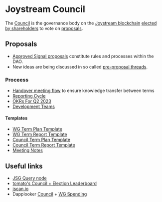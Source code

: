 # Joystream Council

The [Council](https://pioneerapp.xyz/#/council) is the governance body on the [Joystream blockchain](https://handbook.joystream.org/system/blockchain) [elected by shareholders](https://pioneerapp.xyz/#/election) to vote on [proposals](https://pioneerapp.xyz/#/proposals/current).

## Proposals

- [Approved Signal proposals](https://www.notion.so/joystream/97fd07b6db8d4ff39aa8a15ea501f865?v=e193bfa27252497ea085a602ff69a912) constitute rules and processes within the DAO.
- New ideas are being discussed in so called [pre-proposal threads](https://pioneerapp.xyz/#/forum/category/8).

### Proceess
- [Handover meeting flow](processes/Handover_Meeting_Flow.md) to ensure knowledge transfer between terms
- [Reporting Cycle](processes/Reporting_Cycle.md)
- [OKRs For Q2 2023](okr/2023_Q2.md)
- [Development Teams](dev.md)

#### Templates
- [WG Term Plan Template](templates/WG_Plan.md)
- [WG Term Report Template](templates/WG_Report.md)
- [Council Term Plan Template](templates/Council_Plan.md)
- [Council Term Report Template](templates/Council_Report.md)
- [Meeting Notes](templates/Meeting_Minutes.md)

## Useful links

- [JSG Query node](https://query.joystream.org/graphql)
- [tomato's Council + Election Leaderboard](https://docs.google.com/spreadsheets/d/1I4Tb0Z4L9Jytra6jqusIYqos6I4pmY7QUyVPGDbsNj0/edit#gid=709381723)
- [jscan.io](https://jscan.io)
- Dapplooker [Council](https://dapplooker.com/dashboard/joystream-council-overall-spending-dashboard-355) + [WG Spending](https://dapplooker.com/dashboard/joystream-working-group-spending-dashboard-356)